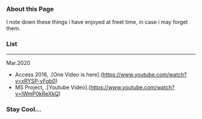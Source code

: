 ### About this Page

I note down these things i have enjoyed at freet time, in case i may forget them.

### List
--- 
Mar.2020
- Access 2016, .[One Video is here].(https://www.youtube.com/watch?v=xRYSP-yFgb0)
- MS Project, .[Youtube Video].(https://www.youtube.com/watch?v=lWmP0kReXkQ)

### Stay Cool...
